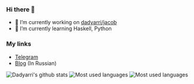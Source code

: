 ### Hi there 👋

- 🔭 I’m currently working on [dadyarri/jacob](https://github.com/dadyarri/jacob)
- 🌱 I’m currently learning Haskell, Python

### My links

- [Telegram](https://t.me/dadyarri)  
- [Blog](https://t.me/dadyarriscorner) (In Russian)

![Dadyarri's github stats](https://github-readme-stats.vercel.app/api?username=dadyarri&count_private=true&show_icons=true&theme=dark&include_all_commits=true)
![Most used languages](https://github-readme-stats.vercel.app/api/top-langs/?username=dadyarri&hide=css,javascript&theme=dark&layout=compact)
![Most used languages](https://github-readme-stats.vercel.app/api/wakatime?username=dadyarri&theme=dark&layout=compact)
